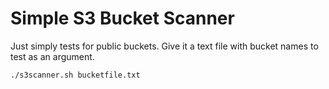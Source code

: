# Simple S3 Bucket Scanner

Just simply tests for public buckets. Give it a text file with bucket names to test as an argument.

```
./s3scanner.sh bucketfile.txt
```

